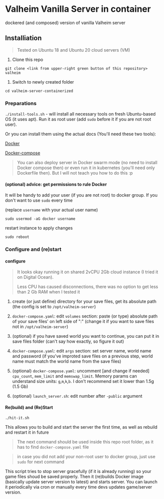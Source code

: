 # Valheim Vanilla Server in container
dockered (and composed) version of vanilla Valheim server

## Installiation

> Tested on Ubuntu 18 and Ubuntu 20 cloud servers (VM)

1. Clone this repo

```
git clone <link from upper-right green button of this repository> valheim
```

1. Switch to newly created folder

```
cd valheim-server-containerized
```

### Preparations

`./install-tools.sh` - will install all necessary tools on fresh Ubuntu-based OS (it uses apt). 
Run it as root user (add `sudo` before it if you are not root user).

Or you can install them using the actual docs (You'll need these two tools):

[Docker](https://docs.docker.com/engine/install/)

[Docker-compose](https://docs.docker.com/compose/install/)

> You can also deploy server in Docker swarm mode (no need to install Docker compose then) or even run it in kubernetes (you'll need only Dockerfile then). 
> But I will not teach you how to do this :p

#### (optional) advice: get permissions to rule Docker

It will be handy to add your user (if you are not root) to docker group. If you don't want to use `sudo` every time 

(replace `username` with your actual user name)

`sudo usermod -aG docker username`

restart instance to apply changes

`sudo reboot`

### Configure and (re)start

#### configure

> It looks okay running it on shared 2vCPU 2Gb cloud instance (I tried it on Digital Ocean).
>
> Less CPU has caused disconnections, there was no option to get less than 2 Gb RAM when I tested it

1. create (or just define) directory for your save files, get its absolute path (the config is set to `/opt/valheim-server`)

1. `docker-compose.yaml`: edit `volumes` section: paste (or type) absolute path of your save files' on left side of ":" 
(change it if you want to save files not in `/opt/valheim-server`)

1. (optional) if you have saved world you want to continue, you can put it in save files folder (can't say how exactly, so figure it out)

1. `docker-compose.yaml`: edit `args` section: set server name, world name and password
(if you've improted save files on a previous step, world name must match the world name from the save files)

1. (optional) `docker-compose.yaml`: uncomment [and change if needed] `cpu_count`, `mem_limit` and `memswap_limit`. Memory params can understand size units: `g`,`m`,`k`,`b`. I don't recommend set it lower than 1.5g (1.5 Gb)

1. (optional) `launch_server.sh`: edit number after `-public` argument

#### Re(build) and (Re)Start

`./hit-it.sh`

This allows you to build and start the server the first time, as well as rebuild and restart it in future

> The next command should be used inside this repo root folder, as it has to find `docker-compose.yaml` file

> in case you did not add your non-root user to docker group, just use `sudo` for next command

This script tries to stop server gracefully (if it is already running) so your game files shoud be saved properly. 
Then it (re)builds Docker image (basically update server version to latest) and starts server. 
You can launch it periodically via cron or manually every time devs updates game/server version.
